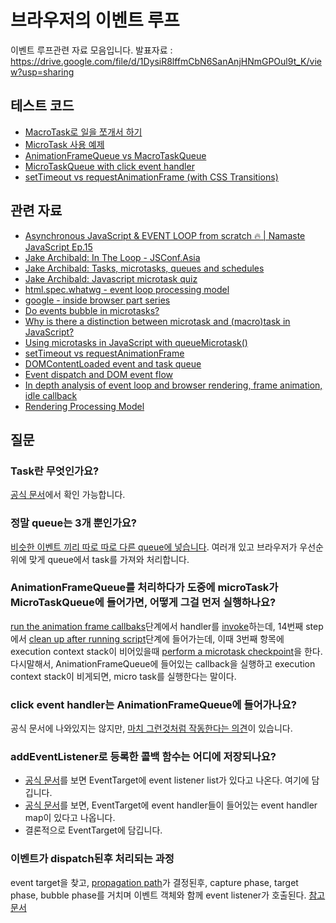 # 브라우저의 이벤트 루프

이벤트 루프관련 자료 모음입니다.
발표자료 : https://drive.google.com/file/d/1DysiR8lffmCbN6SanAnjHNmGPOul9t_K/view?usp=sharing

## 테스트 코드
- [MacroTask로 일을 쪼개서 하기](https://jsfiddle.net/MR_RPF/wd2qtkx0/8/)
- [MicroTask 사용 예제](https://jsfiddle.net/MR_RPF/etrLkxbp/5/)
- [AnimationFrameQueue vs MacroTaskQueue](https://jsfiddle.net/MR_RPF/gtfLp08r/4/)
- [MicroTaskQueue with click event handler](https://jsfiddle.net/MR_RPF/v5s4dofr/32/)
- [setTimeout vs requestAnimationFrame (with CSS Transitions)](https://codepen.io/ahomu/pen/NRjxrG)

## 관련 자료
- [Asynchronous JavaScript & EVENT LOOP from scratch 🔥 | Namaste JavaScript Ep.15](https://www.youtube.com/watch?v=8zKuNo4ay8E)
- [Jake Archibald: In The Loop - JSConf.Asia](https://www.youtube.com/watch?v=cCOL7MC4Pl0)
- [Jake Archibald: Tasks, microtasks, queues and schedules](https://jakearchibald.com/2015/tasks-microtasks-queues-and-schedules/)
- [Jake Archibald: Javascript microtask quiz](https://www.youtube.com/watch?v=Lum0R6Ng6R8)
- [html.spec.whatwg - event loop processing model](https://html.spec.whatwg.org/multipage/webappapis.html#event-loop-processing-model)
- [google - inside browser part series](https://developer.chrome.com/blog/inside-browser-part1/)
- [Do events bubble in microtasks?](https://stackoverflow.com/questions/70734518/do-events-bubble-in-microtasks)
- [Why is there a distinction between microtask and (macro)task in JavaScript?](https://stackoverflow.com/questions/68525922/why-is-there-a-distinction-between-microtask-and-macrotask-in-javascript/68598260#68598260)
- [Using microtasks in JavaScript with queueMicrotask()](https://developer.mozilla.org/en-US/docs/Web/API/HTML_DOM_API/Microtask_guide)
- [setTimeout vs requestAnimationFrame](https://stackoverflow.com/questions/71523029/settimeout-vs-requestanimationframe/71523642#71523642)
- [DOMContentLoaded event and task queue](https://stackoverflow.com/questions/71318123/domcontentloaded-event-and-task-queue)  
- [Event dispatch and DOM event flow](https://w3c.github.io/uievents/#event-flow)
- [In depth analysis of event loop and browser rendering, frame animation, idle callback](https://developpaper.com/in-depth-analysis-of-event-loop-and-browser-rendering-frame-animation-idle-callback-animation-demonstration/)
- [Rendering Processing Model](https://docs.google.com/document/d/1Mw6qNw8UAEfW96CXaXRVYPPZjqQS3YdK7v57wFttAhs/edit#heading=h.p82ypq23qxwh)

## 질문
### Task란 무엇인가요?
[공식 문서](https://html.spec.whatwg.org/multipage/webappapis.html#concept-task)에서 확인 가능합니다.  

### 정말 queue는 3개 뿐인가요?
[비슷한 이벤트 끼리 따로 따로 다른 queue에 넣습니다](https://html.spec.whatwg.org/multipage/webappapis.html#task-source). 여러개 있고 브라우저가 우선순위에 맞게 queue에서 task를 가져와 처리합니다.  

### AnimationFrameQueue를 처리하다가 도중에 microTask가 MicroTaskQueue에 들어가면, 어떻게 그걸 먼저 실행하나요?
[run the animation frame callbaks](https://html.spec.whatwg.org/multipage/imagebitmap-and-animations.html#run-the-animation-frame-callbacks)단계에서 handler를 [invoke](https://webidl.spec.whatwg.org/#invoke-a-callback-function)하는데, 14번째 step에서 [clean up after running script](https://html.spec.whatwg.org/multipage/webappapis.html#clean-up-after-running-script)단계에 들어가는데, 이때 3번째 항목에 execution context stack이 비어있을때 [perform a microtask checkpoint](https://html.spec.whatwg.org/multipage/webappapis.html#perform-a-microtask-checkpoint)을 한다. 다시말해서, AnimationFrameQueue에 들어있는 callback을 실행하고 execution context stack이 비게되면, micro task를 실행한다는 말이다.  

### click event handler는 AnimationFrameQueue에 들어가나요?
공식 문서에 나와있지는 않지만, [마치 그런것처럼 작동한다는 의견](https://stackoverflow.com/questions/71568745/animation-frame-queue-vs-micro-task-queue#comment126513157_71568840)이 있습니다.  

### addEventListener로 등록한 콜백 함수는 어디에 저장되나요?  
- [공식 문서](https://dom.spec.whatwg.org/#eventtarget-event-listener-list)를 보면 EventTarget에 event listener list가 있다고 나온다. 여기에 담깁니다.
- [공식 문서](https://html.spec.whatwg.org/multipage/webappapis.html#event-handler-attributes)를 보면, EventTarget에 event handler들이 들어있는 event handler map이 있다고 나옵니다. 
- 결론적으로 EventTarget에 담깁니다.

### 이벤트가 dispatch된후 처리되는 과정
event target을 찾고, [propagation path](https://w3c.github.io/uievents/#propagation-path)가 결정된후, capture phase, target phase, bubble phase를 거치며 이벤트 객체와 함께 event listener가 호출된다.
[참고문서](https://w3c.github.io/uievents/#event-flow)
